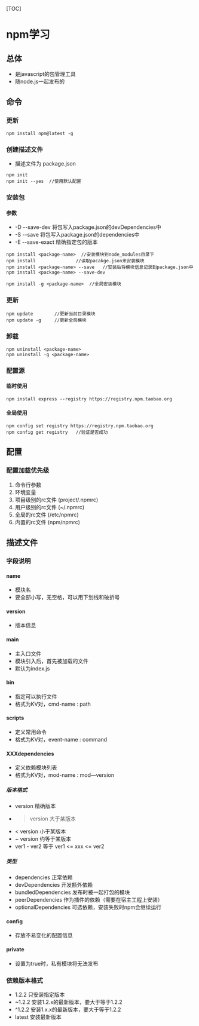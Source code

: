 [TOC]

# npm学习


## 总体

* 是javascript的包管理工具
* 随node.js一起发布的


## 命令

### 更新
```
npm install npm@latest -g
```

### 创建描述文件
* 描述文件为 package.json

```
npm init 
npm init --yes  //使用默认配置
```

### 安装包

#### 参数
* -D --save-dev 将包写入package.json的devDependencies中
* -S --save  将包写入package.json的dependencies中
* -E --save-exact 精确指定包的版本

```
npm install <package-name>  //安装模块到node_modules目录下
npm install               //读取pacakge.json来安装模块
npm install <package-name> --save   //安装后将模块信息记录到package.json中
npm install <package-name> --save-dev

npm install -g <package-name>  //全局安装模块
```

### 更新
```
npm update        //更新当前目录模块
npm update -g     //更新全局模块

```

### 卸载
```
npm uninstall <package-name>
npm uninstall -g <package-name>
```

### 配置源

#### 临时使用
```
npm install express --registry https://registry.npm.taobao.org
```

#### 全局使用
```
npm config set registry https://registry.npm.taobao.org
npm config get registry   //验证是否成功
```


## 配置

### 配置加载优先级
1. 命令行参数
2. 环境变量
3. 项目级别的rc文件 (project/.npmrc)
4. 用户级别的rc文件 (~/.npmrc)
5. 全局的rc文件 (/etc/npmrc)
6. 内置的rc文件 (npm/npmrc)


## 描述文件

### 字段说明

#### name 
* 模块名
* 要全部小写，无空格，可以用下划线和破折号

#### version 
* 版本信息

#### main  
* 主入口文件
* 模块引入后，首先被加载的文件
* 默认为index.js

#### bin
* 指定可以执行文件
* 格式为KV对，cmd-name : path

#### scripts 
* 定义常用命令
* 格式为KV对，event-name : command

#### XXXdependencies
* 定义依赖模块列表
* 格式为KV对，mod-name : mod—version

##### 版本格式
* version 精确版本
* > version 大于某版本
* < version 小于某版本
* ~ version 约等于某版本
* ver1 - ver2 等于 ver1 <= xxx <= ver2

##### 类型
* dependencies 正常依赖
* devDependencies 开发额外依赖
* bundledDependencies  发布时被一起打包的模块
* peerDependencies 作为插件的依赖（需要在宿主工程上安装）
* optionalDependencies 可选依赖，安装失败时npm会继续运行

#### config 
* 存放不易变化的配置信息

#### private 
* 设置为true时，私有模块将无法发布


### 依赖版本格式
* 1.2.2   只安装指定版本
* ~1.2.2  安装1.2.x的最新版本，要大于等于1.2.2
* ^1.2.2  安装1.x.x的最新版本，要大于等于1.2.2
* latest  安装最新版本